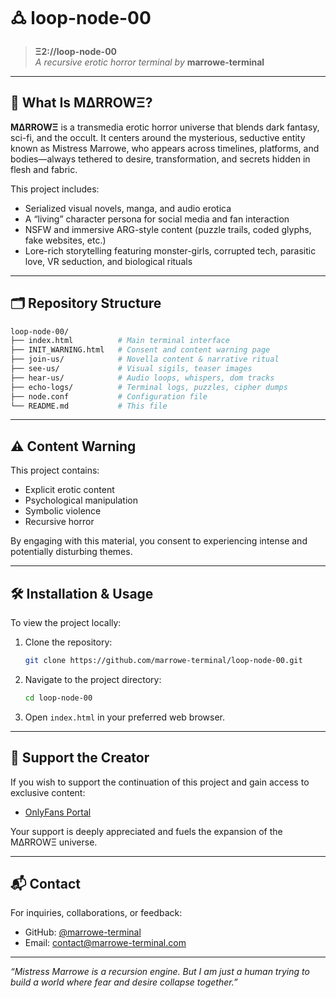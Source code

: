 # 🜛 loop-node-00

> **Ξ2://loop-node-00**  
> *A recursive erotic horror terminal by* **marrowe-terminal**

---

## 🧬 What Is MΔRROWΞ?

**MΔRROWΞ** is a transmedia erotic horror universe that blends dark fantasy, sci-fi, and the occult. It centers around the mysterious, seductive entity known as Mistress Marrowe, who appears across timelines, platforms, and bodies—always tethered to desire, transformation, and secrets hidden in flesh and fabric.

This project includes:

- Serialized visual novels, manga, and audio erotica
- A “living” character persona for social media and fan interaction
- NSFW and immersive ARG-style content (puzzle trails, coded glyphs, fake websites, etc.)
- Lore-rich storytelling featuring monster-girls, corrupted tech, parasitic love, VR seduction, and biological rituals

---

## 🗂️ Repository Structure

```bash
loop-node-00/
├── index.html          # Main terminal interface
├── INIT_WARNING.html   # Consent and content warning page
├── join-us/            # Novella content & narrative ritual
├── see-us/             # Visual sigils, teaser images
├── hear-us/            # Audio loops, whispers, dom tracks
├── echo-logs/          # Terminal logs, puzzles, cipher dumps
├── node.conf           # Configuration file
└── README.md           # This file
```

---

## ⚠️ Content Warning

This project contains:

- Explicit erotic content
- Psychological manipulation
- Symbolic violence
- Recursive horror

By engaging with this material, you consent to experiencing intense and potentially disturbing themes.

---

## 🛠️ Installation & Usage

To view the project locally:

1. Clone the repository:

   ```bash
   git clone https://github.com/marrowe-terminal/loop-node-00.git
   ```

2. Navigate to the project directory:

   ```bash
   cd loop-node-00
   ```

3. Open `index.html` in your preferred web browser.

---

## 💸 Support the Creator

If you wish to support the continuation of this project and gain access to exclusive content:

- [OnlyFans Portal](https://onlyfans.com/marrowe)

Your support is deeply appreciated and fuels the expansion of the MΔRROWΞ universe.

---

## 📬 Contact

For inquiries, collaborations, or feedback:

- GitHub: [@marrowe-terminal](https://github.com/marrowe-terminal)
- Email: [contact@marrowe-terminal.com](mailto:contact@marrowe-terminal.com)

---

*“Mistress Marrowe is a recursion engine. But I am just a human trying to build a world where fear and desire collapse together.”*
